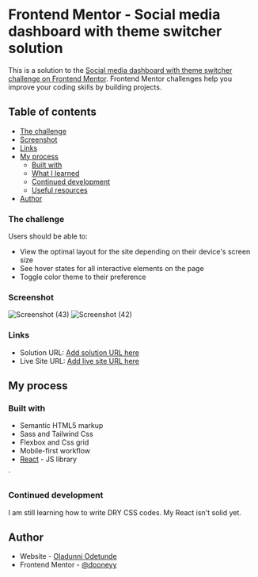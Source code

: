# Frontend Mentor - Social media dashboard with theme switcher solution

This is a solution to the [Social media dashboard with theme switcher challenge on Frontend Mentor](https://www.frontendmentor.io/challenges/social-media-dashboard-with-theme-switcher-6oY8ozp_H).
Frontend Mentor challenges help you improve your coding skills by building projects. 

## Table of contents

  - [The challenge](#the-challenge)
  - [Screenshot](#screenshot)
  - [Links](#links)
- [My process](#my-process)
  - [Built with](#built-with)
  - [What I learned](#what-i-learned)
  - [Continued development](#continued-development)
  - [Useful resources](#useful-resources)
- [Author](#author)


### The challenge

Users should be able to:

- View the optimal layout for the site depending on their device's screen size
- See hover states for all interactive elements on the page
- Toggle color theme to their preference

### Screenshot

![Screenshot (43)](https://user-images.githubusercontent.com/65260475/136128562-e2c0e8cb-16df-41b5-ad4e-7534dcc93020.png)
![Screenshot (42)](https://user-images.githubusercontent.com/65260475/136128564-8494f87f-946e-4c50-a42c-a1e5e6092a7a.png)


### Links

- Solution URL: [Add solution URL here](https://your-solution-url.com)
- Live Site URL: [Add live site URL here](https://your-live-site-url.com)

## My process

### Built with

- Semantic HTML5 markup
- Sass and Tailwind Css
- Flexbox and Css grid
- Mobile-first workflow
- [React](https://reactjs.org/) - JS library

`

### Continued development

I am still learning how to write DRY CSS codes.
My React isn't solid yet.


## Author

- Website - [Oladunni Odetunde](https://dooneyy.netlify.app/)
- Frontend Mentor - [@dooneyy](https://www.frontendmentor.io/profile/dooneyy)
